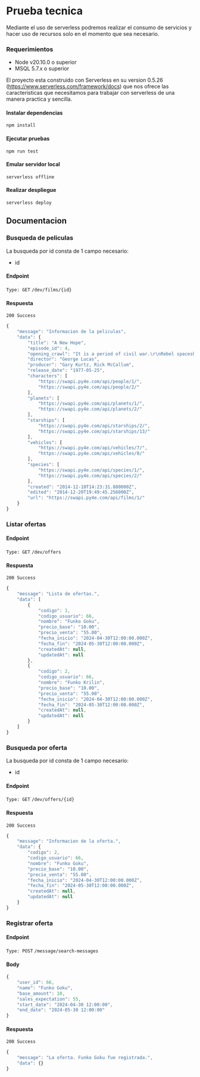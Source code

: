 # Prueba tecnica

Mediante el uso de serverless podremos realizar el consumo de servicios y hacer uso de recursos  solo en el momento que sea necesario.

### Requerimientos
- Node v20.10.0 o superior
- MSQL 5.7.x o superior

El proyecto esta construido con Serverless en su version 0.5.26 (https://www.serverless.com/framework/docs) que nos ofrece las caracteristicas que necesitamos para trabajar con serverless de una manera practica y sencilla.

#### Instalar dependencias
`npm install`

#### Ejecutar pruebas
`npm run test`

#### Emular servidor local
`serverless offline`

#### Realizar despliegue
`serverless deploy`


## Documentacion

### Busqueda de peliculas
La busqueda por id consta de 1 campo necesario:

* id

#### Endpoint
`Type: GET`
`/dev/films/{id}`


#### Respuesta
`200 Success`
```js
{
    "message": "Informacion de la peliculas",
    "data": {
        "title": "A New Hope",
        "episode_id": 4,
        "opening_crawl": "It is a period of civil war.\r\nRebel spaceships, striking\r\nfrom a hidden base, have won\r\ntheir first victory against\r\nthe evil Galactic Empire.\r\n\r\nDuring the battle, Rebel\r\nspies managed to steal secret\r\nplans to the Empire's\r\nultimate weapon, the DEATH\r\nSTAR, an armored space\r\nstation with enough power\r\nto destroy an entire planet.\r\n\r\nPursued by the Empire's\r\nsinister agents, Princess\r\nLeia races home aboard her\r\nstarship, custodian of the\r\nstolen plans that can save her\r\npeople and restore\r\nfreedom to the galaxy....",
        "director": "George Lucas",
        "producer": "Gary Kurtz, Rick McCallum",
        "release_date": "1977-05-25",
        "characters": [
            "https://swapi.py4e.com/api/people/1/",
            "https://swapi.py4e.com/api/people/2/"
        ],
        "planets": [
            "https://swapi.py4e.com/api/planets/1/",
            "https://swapi.py4e.com/api/planets/2/"
        ],
        "starships": [
            "https://swapi.py4e.com/api/starships/2/",
            "https://swapi.py4e.com/api/starships/13/"
        ],
        "vehicles": [
            "https://swapi.py4e.com/api/vehicles/7/",
            "https://swapi.py4e.com/api/vehicles/8/"
        ],
        "species": [
            "https://swapi.py4e.com/api/species/1/",
            "https://swapi.py4e.com/api/species/2/"
        ],
        "created": "2014-12-10T14:23:31.880000Z",
        "edited": "2014-12-20T19:49:45.256000Z",
        "url": "https://swapi.py4e.com/api/films/1/"
    }
}
```

### Listar ofertas

#### Endpoint
`Type: GET`
`/dev/offers`


#### Respuesta
`200 Success`
```js
{
    "message": "Lista de ofertas.",
    "data": [
        {
            "codigo": 1,
            "codigo_usuario": 66,
            "nombre": "Funko Goku",
            "precio_base": "10.00",
            "precio_venta": "55.00",
            "fecha_inicio": "2024-04-30T12:00:00.000Z",
            "fecha_fin": "2024-05-30T12:00:00.000Z",
            "createdAt": null,
            "updatedAt": null
        },
        {
            "codigo": 2,
            "codigo_usuario": 66,
            "nombre": "Funko Krilin",
            "precio_base": "10.00",
            "precio_venta": "55.00",
            "fecha_inicio": "2024-04-30T12:00:00.000Z",
            "fecha_fin": "2024-05-30T12:00:00.000Z",
            "createdAt": null,
            "updatedAt": null
        }      
    ]
}
```

### Busqueda por oferta
La busqueda por id consta de 1 campo necesario:

* id

#### Endpoint
`Type: GET`
`/dev/offers/{id}`

#### Respuesta
`200 Success`
```js
{
    "message": "Informacion de la oferta.",
    "data": {
        "codigo": 2,
        "codigo_usuario": 66,
        "nombre": "Funko Goku",
        "precio_base": "10.00",
        "precio_venta": "55.00",
        "fecha_inicio": "2024-04-30T12:00:00.000Z",
        "fecha_fin": "2024-05-30T12:00:00.000Z",
        "createdAt": null,
        "updatedAt": null
    }
}
```

### Registrar oferta

#### Endpoint
`Type: POST`
`/message/search-messages`
#### Body
```js
{
    "user_id": 66,
    "name": "Funko Goku",
    "base_amount": 10,
    "sales_expectation": 55,
    "start_date": "2024-04-30 12:00:00", 
    "end_date": "2024-05-30 12:00:00"
}
```

#### Respuesta
`200 Success`
```js
{
    "message": "La oferta. Funko Goku fue registrada.",
    "data": {}
}
```
